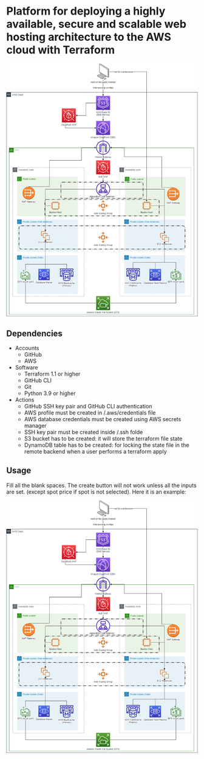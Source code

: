# Platform for deploying a highly available, secure and scalable web hosting architecture to the AWS cloud with Terraform

![alt text](https://github.com/j1nc0/TFG/blob/main/images/TFG.png "infrastructure deployment")

## Dependencies

- Accounts
    - GitHub
    - AWS
- Software
    - Terraform 1.1 or higher
    - GitHub CLI
    - Git
    - Python 3.9 or higher
- Actions
    - GitHub SSH key pair and GitHub CLI authentication
    - AWS profile must be created in /.aws/credentials file
    - AWS database credentials must be created using AWS secrets manager
    - SSH key pair must be created inside /.ssh folde
    - S3 bucket has to be created: it will store the terraform file state
    - DynamoDB table has to be created: for locking the state file in the remote backend when a user performs a terraform apply

## Usage

Fill all the blank spaces. The create button will not work unless all the inputs are set. (except spot price if spot is not selected). Here it is an example:

![alt text](https://github.com/j1nc0/TFG/blob/main/images/TFG.png "GUI")
